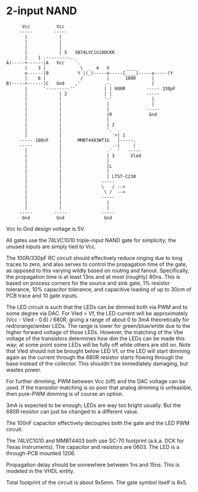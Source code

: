 2-input NAND
============

```
      Vcc          Vcc
     -----        -----
       |            |
       |            |
       |            |
       |            | 5   SN74LVC1G10DCKR
       |    1 .---------..
A)-----+------|A   Vcc    `.
       |    3 |             \  _  4   X      ____
       o------|B           Y |(_)-----o-----[____]-----o-----(Y
       |    6 |             /         |      100R      |
B)-----+------|C   Gnd    ,'         .-.               |
       |      '---------''           | | 680R        ----- 330pF
       |            | 2              | |             -----
       |            |                '-'               |
       |            |                 |                |
       |            |                 |              -----
       |            |                 |R              Gnd
       |            |                 |
       |            |                 | 2
       |            |                 '.  .
       |            |                   '>| 1
     ----- 100nF    |      MMBT4403WT1G   |-----.
     -----          |                   .-|     |
       |            |                 .'  '   -----
       |            |                 | 3      Vled
       |            |                 |
       |            |                 |L
       |            |                 |
       |            |                 | LTST-C230
       |            |               -----
       |            |               \   / -->
       |            |                \ /  -->
       |            |               -----
       |            |                 |
       |            |                 |
     -----        -----             -----
      Gnd          Gnd               Gnd
```

Vcc to Gnd design voltage is 5V.

All gates use the 74LVC1G10 triple-input NAND gate for simplicity; the unused
inputs are simply tied to Vcc.

The 100R/330pF RC circuit should effectively reduce ringing due to long traces
to zero, and also serves to control the propagation time of the gate, as
opposed to this varying wildly based on routing and fanout. Specifically, the
propagation time is at least 13ns and at most (roughly) 80ns. This is based on
process corners for the source and sink gate, 1% resistor tolerance, 10%
capacitor tolerance, and capacitive loading of up to 30cm of PCB trace and 10
gate inputs.

The LED circuit is such that the LEDs can be dimmed both via PWM and to some
degree via DAC. For Vled > Vf, the LED current will be approximately
(Vcc - Vled - 0.6) / 680R, giving a range of about 0 to 3mA theoretically for
red/orange/amber LEDs. The range is lower for green/blue/white due to the
higher forward voltage of those LEDs. However, the matching of the Vbe voltage
of the transistors determines how dim the LEDs can be made this way; at some
point some LEDs will be fully off while others are still on. Note that Vled
should not be brought below LED Vf, or the LED will start dimming again as the
current through the 680R resistor starts flowing through the base instead of
the collector. This shouldn't be immediately damaging, but wastes power.

For further dimming, PWM between Vcc (off) and the DAC voltage can be used.
If the transistor matching is so poor that analog dimming is unfeasible, then
pure-PWM dimming is of course an option.

3mA is expected to be enough; LEDs are way too bright usually. But the 680R
resistor can just be changed to a different value.

The 100nF capacitor effectively decouples both the gate and the LED PWM
circuit.

The 74LVC1G10 and MMBT4403 both use SC-70 footprint (a.k.a. DCK for Texas
Instruments). The capacitor and resistors are 0603. The LED is a through-PCB
mounted 1206.

Propagation delay should be somewhere between 1ns and 15ns. This is modeled in
the VHDL entity.

Total footprint of the circuit is about 9x5mm. The gate symbol itself is 8x5.
